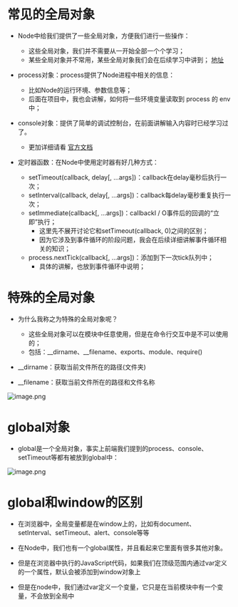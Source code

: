 # 常见的全局对象

- Node中给我们提供了一些全局对象，方便我们进行一些操作：
  + 这些全局对象，我们并不需要从一开始全部一个个学习；
  + 某些全局对象并不常用，某些全局对象我们会在后续学习中讲到；
  [地址](https://nodejs.org/dist/latest-v15.x/docs/api/globals.html)

- process对象：process提供了Node进程中相关的信息：
  + 比如Node的运行环境、参数信息等；
  + 后面在项目中，我也会讲解，如何将一些环境变量读取到 process 的 env 中；

- console对象：提供了简单的调试控制台，在前面讲解输入内容时已经学习过了。
  + 更加详细请看 [官方文档](https://nodejs.org/api/console.html)

- 定时器函数：在Node中使用定时器有好几种方式：
  + setTimeout(callback, delay[, ...args])：callback在delay毫秒后执行一次；
  + setInterval(callback, delay[, ...args])：callback每delay毫秒重复执行一次；
  + setImmediate(callback[, ...args])：callbackI / O事件后的回调的“立即”执行；
    + 这里先不展开讨论它和setTimeout(callback, 0)之间的区别；
    + 因为它涉及到事件循环的阶段问题，我会在后续详细讲解事件循环相关的知识；
  + process.nextTick(callback[, ...args])：添加到下一次tick队列中；
    + 具体的讲解，也放到事件循环中说明；
    
# 特殊的全局对象

- 为什么我称之为特殊的全局对象呢？
  + 这些全局对象可以在模块中任意使用，但是在命令行交互中是不可以使用的；
  + 包括：__dirname、__filename、exports、module、require()

- __dirname：获取当前文件所在的路径(文件夹)

- __filename：获取当前文件所在的路径和文件名称

![image.png](https://p1-juejin.byteimg.com/tos-cn-i-k3u1fbpfcp/aa57cccd0ddd4125a33074fe0872e480~tplv-k3u1fbpfcp-watermark.image)

# global对象

- global是一个全局对象，事实上前端我们提到的process、console、setTimeout等都有被放到global中：

![image.png](https://p1-juejin.byteimg.com/tos-cn-i-k3u1fbpfcp/42cdd4ff042b4f75965b642bd3c208be~tplv-k3u1fbpfcp-watermark.image)

# global和window的区别

- 在浏览器中，全局变量都是在window上的，比如有document、setInterval、setTimeout、alert、console等等

- 在Node中，我们也有一个global属性，并且看起来它里面有很多其他对象。

- 但是在浏览器中执行的JavaScript代码，如果我们在顶级范围内通过var定义的一个属性，默认会被添加到window对象上

- 但是在node中，我们通过var定义一个变量，它只是在当前模块中有一个变量，不会放到全局中